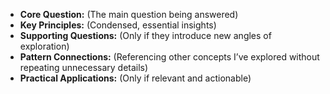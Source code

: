- **Core Question:** (The main question being answered)
- **Key Principles:** (Condensed, essential insights)
- **Supporting Questions:** (Only if they introduce new angles of exploration)
- **Pattern Connections:** (Referencing other concepts I’ve explored without repeating unnecessary details)
- **Practical Applications:** (Only if relevant and actionable)